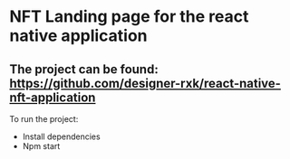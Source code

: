 # NFT Landing page for the react native application
The project can be found: https://github.com/designer-rxk/react-native-nft-application
----
To run the project:
* Install dependencies
* Npm start
